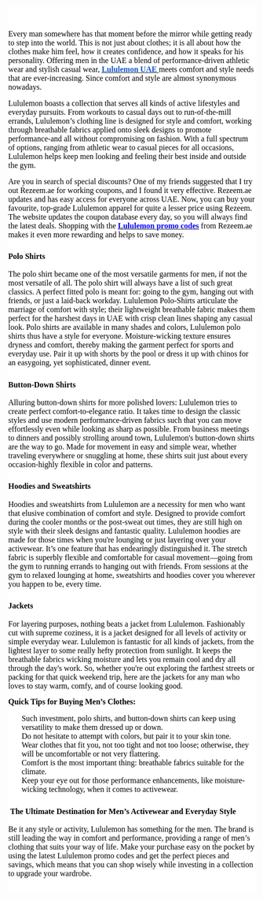 <div style="color: rgb(255, 255, 255);background-color: rgb(255, 255, 255);">
    <div aria-labelledby="docs-ml-promotion-aria-label" style="font-family: Arial, Helvetica, sans-serif;">
        <div style="color: rgba(0, 0, 0, 0.87);font-size: 16px;"><br></div>
    </div>
    <div>
        <div>
            <div>
                <div style="color: rgb(255, 255, 255);background-color: rgb(255, 255, 255);">
                    <p style="text-align: left;color: rgb(0, 0, 0);font-size: 11pt;font-family: Arial;"><span style="border: 0px solid rgb(0, 0, 0);"><img alt="" src="https://lh7-rt.googleusercontent.com/docsz/AD_4nXfvIlFG5t3Mdc9mH8nLtTxTvTQ9eRnO5MztNehbooWR58Ut7nEHhQ5388GHYZaWowjLxFonP1mouOjUdfBxue-8zzglG9UOlj0kBSaTxpjX1OxhS1sEfj3w7zovC-NJpdEhItptoa6vkB9GY-PRhnM=s320?key=_TQ9sSFrCJblNYfr5zjFPQ" title=""></span></p>
                    <p style="text-align: left;color: rgb(0, 0, 0);font-size: 11pt;font-family: Arial;"><span style="font-size: 12pt;font-family: Poppins;">Every man somewhere has that moment before the mirror while getting ready to step into the world. This is not just about clothes; it is all about how the clothes make him feel, how it creates confidence, and how it speaks for his personality. Offering men in the UAE a blend of performance-driven athletic wear and stylish casual wear,&nbsp;</span><strong><a href="https://www.lululemon.me/en-ae/c/mens" target="_blank" rel="noopener noreferrer"><u><span style="color: rgb(17, 85, 204);font-size: 12pt;font-family: Poppins;">Lululemon UAE</span></u></a></strong><span style="color: rgb(0, 0, 0);font-size: 12pt;font-family: Poppins;"><strong><a href="https://www.lululemon.me/en-ae/c/mens" target="_blank" rel="noopener noreferrer">&nbsp;</a></strong></span><span style="color: rgb(0, 0, 0);font-size: 12pt;font-family: Poppins;">meets comfort and style needs that are ever-increasing. Since comfort and style are almost synonymous nowadays.</span></p>
                    <p style="text-align: left;color: rgb(0, 0, 0);font-size: 11pt;font-family: Arial;"><span style="color: rgb(0, 0, 0);font-size: 12pt;font-family: Poppins;">Lululemon boasts a collection that serves all kinds of active lifestyles and everyday pursuits. From workouts to casual days out to run-of-the-mill errands, Lululemon&rsquo;s clothing line is designed for style and comfort, working through breathable fabrics applied onto sleek designs to promote performance-and all without compromising on fashion. With a full spectrum of options, ranging from athletic wear to casual pieces for all occasions, Lululemon helps keep men looking and feeling their best inside and outside the gym.</span></p>
                    <p style="text-align: left;color: rgb(0, 0, 0);font-size: 11pt;font-family: Arial;"><span style="font-size: 12pt;font-family: Poppins;">Are you in search of special discounts? One of my friends suggested that I try out Rezeem.ae for working coupons, and I found it very effective. Rezeem.ae updates and has easy access for everyone across UAE. Now, you can buy your favourite, top-grade Lululemon apparel for quite a lesser price using Rezeem. The website updates the coupon database every day, so you will always find the latest deals. Shopping with the&nbsp;</span><a href="https://www.rezeem.ae/lululemon-coupons" target="_blank" rel="noopener noreferrer"><strong><u><span style="color: rgb(0, 0, 255);font-size: 12pt;font-family: Poppins;">Lululemon promo codes</span></u></strong></a><span style="color: rgb(0, 0, 0);font-size: 12pt;font-family: Poppins;">&nbsp;from Rezeem.ae makes it even more rewarding and helps to save money.</span></p>
                    <h3 style="text-align: left;color: initial;font-size: 14pt;font-family: Arial;"><strong><span style="color: rgb(0, 0, 0);font-size: 12pt;font-family: Poppins;">Polo Shirts</span></strong></h3>
                    <p style="text-align: left;color: rgb(0, 0, 0);font-size: 11pt;font-family: Arial;"><span style="color: rgb(0, 0, 0);font-size: 12pt;font-family: Poppins;">The polo shirt became one of the most versatile garments for men, if not the most versatile of all. The polo shirt will always have a list of such great classics. A perfect fitted polo is meant for: going to the gym, hanging out with friends, or just a laid-back workday. Lululemon Polo-Shirts articulate the marriage of comfort with style; their lightweight breathable fabric makes them perfect for the harshest days in UAE with crisp clean lines shaping any casual look. Polo shirts are available in many shades and colors, Lululemon polo shirts thus have a style for everyone. Moisture-wicking texture ensures dryness and comfort, thereby making the garment perfect for sports and everyday use. Pair it up with shorts by the pool or dress it up with chinos for an easygoing, yet sophisticated, dinner event.</span></p>
                    <h3 style="text-align: left;color: initial;font-size: 14pt;font-family: Arial;"><strong><span style="color: rgb(0, 0, 0);font-size: 12pt;font-family: Poppins;">Button-Down Shirts</span></strong></h3>
                    <p style="text-align: left;color: rgb(0, 0, 0);font-size: 11pt;font-family: Arial;"><span style="color: rgb(0, 0, 0);font-size: 12pt;font-family: Poppins;">Alluring button-down shirts for more polished lovers: Lululemon tries to create perfect comfort-to-elegance ratio. It takes time to design the classic styles and use modern performance-driven fabrics such that you can move effortlessly even while looking as sharp as possible. From business meetings to dinners and possibly strolling around town, Lululemon&apos;s button-down shirts are the way to go. Made for movement in easy and simple wear, whether traveling everywhere or snuggling at home, these shirts suit just about every occasion-highly flexible in color and patterns.</span></p>
                    <h3 style="text-align: left;color: initial;font-size: 14pt;font-family: Arial;"><strong><span style="color: rgb(0, 0, 0);font-size: 12pt;font-family: Poppins;">Hoodies and Sweatshirts</span></strong></h3>
                    <p style="text-align: left;color: rgb(0, 0, 0);font-size: 11pt;font-family: Arial;"><span style="color: rgb(0, 0, 0);font-size: 12pt;font-family: Poppins;">Hoodies and sweatshirts from Lululemon are a necessity for men who want that elusive combination of comfort and style. Designed to provide comfort during the cooler months or the post-sweat out times, they are still high on style with their sleek designs and fantastic quality. Lululemon hoodies are made for those times when you&apos;re lounging or just layering over your activewear. It&rsquo;s one feature that has endearingly distinguished it. The stretch fabric is superbly flexible and comfortable for casual movement&mdash;going from the gym to running errands to hanging out with friends. From sessions at the gym to relaxed lounging at home, sweatshirts and hoodies cover you wherever you happen to be, every time.</span></p>
                    <h3 style="text-align: left;color: initial;font-size: 14pt;font-family: Arial;"><strong><span style="color: rgb(0, 0, 0);font-size: 12pt;font-family: Poppins;">Jackets</span></strong></h3>
                    <p style="text-align: left;color: rgb(0, 0, 0);font-size: 11pt;font-family: Arial;"><span style="color: rgb(0, 0, 0);font-size: 12pt;font-family: Poppins;">For layering purposes, nothing beats a jacket from Lululemon. Fashionably cut with supreme coziness, it is a jacket designed for all levels of activity or simple everyday wear. Lululemon is fantastic for all kinds of jackets, from the lightest layer to some really hefty protection from sunlight. It keeps the breathable fabrics wicking moisture and lets you remain cool and dry all through the day&apos;s work. So, whether you&apos;re out exploring the farthest streets or packing for that quick weekend trip, here are the jackets for any man who loves to stay warm, comfy, and of course looking good.</span></p>
                    <p style="text-align: left;color: rgb(0, 0, 0);font-size: 11pt;font-family: Arial;"><strong><span style="color: rgb(0, 0, 0);font-size: 12pt;font-family: Poppins;">Quick Tips for Buying Men&rsquo;s Clothes:</span></strong></p>
                    <ol start="1" style='list-style-type: none;text-align: start;color: rgb(0, 0, 0);font-size: medium;font-family: "'>
                        <li style="text-align: left;color: rgb(0, 0, 0);font-size: 11pt;font-family: Arial;"><span style="color: rgb(0, 0, 0);font-size: 12pt;font-family: Poppins;">Such investment, polo shirts, and button-down shirts can keep using versatility to make them dressed up or down.</span></li>
                        <li style="text-align: left;color: rgb(0, 0, 0);font-size: 11pt;font-family: Arial;"><span style="color: rgb(0, 0, 0);font-size: 12pt;font-family: Poppins;">Do not hesitate to attempt with colors, but pair it to your skin tone.</span></li>
                        <li style="text-align: left;color: rgb(0, 0, 0);font-size: 11pt;font-family: Arial;"><span style="color: rgb(0, 0, 0);font-size: 12pt;font-family: Poppins;">Wear clothes that fit you, not too tight and not too loose; otherwise, they will be uncomfortable or not very flattering.</span></li>
                        <li style="text-align: left;color: rgb(0, 0, 0);font-size: 11pt;font-family: Arial;"><span style="color: rgb(0, 0, 0);font-size: 12pt;font-family: Poppins;">Comfort is the most important thing: breathable fabrics suitable for the climate.</span></li>
                        <li style="text-align: left;color: rgb(0, 0, 0);font-size: 11pt;font-family: Arial;"><span style="color: rgb(0, 0, 0);font-size: 12pt;font-family: Poppins;">Keep your eye out for those performance enhancements, like moisture-wicking technology, when it comes to activewear.<br></span></li>
                    </ol>
                    <h3 style="text-align: left;color: initial;font-size: 14pt;font-family: Arial;"><strong><span style="color: rgb(0, 0, 0);font-size: 12pt;font-family: Poppins;">&nbsp;The Ultimate Destination for Men&rsquo;s Activewear and Everyday Style</span></strong></h3>
                    <p style="text-align: left;color: rgb(0, 0, 0);font-size: 11pt;font-family: Arial;"><span style="color: rgb(0, 0, 0);font-size: 12pt;font-family: Poppins;">Be it any style or activity, Lululemon has something for the men. The brand is still leading the way in comfort and performance, providing a range of men&rsquo;s clothing that suits your way of life. Make your purchase easy on the pocket by using the latest Lululemon promo codes and get the perfect pieces and savings, which means that you can shop wisely while investing in a collection to upgrade your wardrobe.</span></p>
                    <p style="text-align: left;color: rgb(0, 0, 0);font-size: 11pt;font-family: Arial;"><br></p>
                </div>
            </div>
        </div>
    </div>
</div
